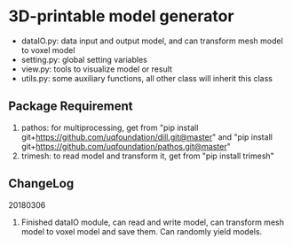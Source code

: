 # 3D-printable model generator

* dataIO.py: data input and output model, and can transform mesh model to voxel model
* setting.py: global setting variables
* view.py: tools to visualize model or result
* utils.py: some auxiliary functions, all other class will inherit this class

## Package Requirement
1. pathos: for multiprocessing, get from "pip install git+https://github.com/uqfoundation/dill.git@master" and "pip install git+https://github.com/uqfoundation/pathos.git@master"
2. trimesh: to read model and transform it, get from "pip install trimesh"

## ChangeLog
20180306
1. Finished dataIO module, can read and write model, can transform mesh model to voxel model and save them. Can randomly yield models. 

